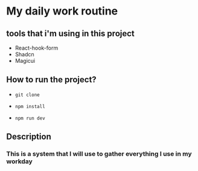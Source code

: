 # My daily work routine

## tools that i'm using in this project

- React-hook-form
- Shadcn
- Magicui

## How to run the project?

- `git clone`

- `npm install`
- `npm run dev`

## Description

### This is a system that I will use to gather everything I use in my workday
